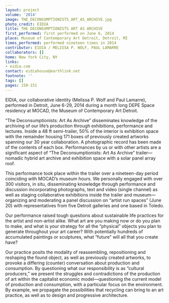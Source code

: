 ```yaml
---
layout: project
volume: '2014'
image: THE_DECONSUMPTIONISTS_ART_AS_ARCHIVE.jpg
photo_credit: EIDIA
title: THE DECONSUMPTIONISTS ART AS ARCHIVE
first_performed: first performed on June 6, 2014
place: Museum of Contemporary Art Detroit, Detroit, MI
times_performed: performed nineteen times in 2014
contributor: EIDIA / MELISSA P. WOLF, PAUL LAMARRE
collaborators: []
home: New York City, NY
links:
- eidia.com
contact: eidiahouse@earthlink.net
footnote: ''
tags: []
pages: 150-151
---
```


EIDIA, our collaborative identity (Melissa P. Wolf and Paul Lamarre), performed in Detroit, June 6-29, 2014 during a month long DEPE Space residency at MOCAD, the Museum of Contemporary Art Detroit.

“The Deconsumptionists: Art As Archive” disseminates knowledge of the archiving of our life’s production through exhibitions, performance and lectures. Inside a 48 ft semi-trailer, 50% of the interior is exhibition space with the remainder housing 171 boxes of previously created artworks spanning our 30 year collaboration. A photographic record has been made of the contents of each box. Performances by us or with other artists are a significant aspect of “The Deconsumptionists: Art As Archive” trailer—nomadic hybrid art archive and exhibition space with a solar panel array roof.

This performance took place within the trailer over a nineteen-day period coinciding with MOCAD’s museum hours. We personally engaged with over 300 visitors, in situ, disseminating knowledge through performance and discussion incorporating photographs, text and video (single channel) as well as staging collaborative exhibitions inside the trailer and museum—organizing and moderating a panel discussion on “artist run spaces” (June 20) with representatives from five Detroit galleries and one based in Toledo.

Our performance raised tough questions about sustainable life practices for the artist and non-artist alike. What art are you making now or do you plan to make, and what is your strategy for all the “physical” objects you plan to generate throughout your art career? With potentially hundreds of accumulated paintings or sculptures, what “future” will all that you create have?

Our practice posits the modality of reassembling, repositioning and reshaping the found object, as well as previously created artworks, to provoke a differing (counter) conversation about production and consumption. By questioning what our responsibility is as “cultural producers,” we present the struggles and contradictions of the production of art within the capitalist economic model—questioning the current model of production and consumption, with a particular focus on the environment. By example, we propagate the possibilities that recycling can bring to an art practice, as well as to design and progressive architecture.
